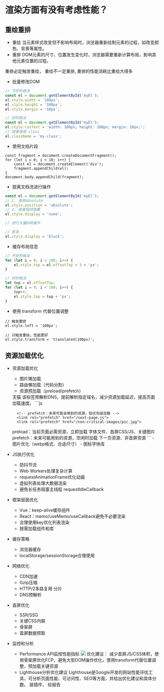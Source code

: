 # 渲染方面有没有考虑性能？

## 重绘重排

- 重绘
    当元素样式改变但不影响布局时，浏览器重新绘制元素的过程，如改变颜色、背景等属性。
- 重排
    DOM元素的尺寸、位置发生变化时，浏览器需要重新计算布局，影响其他元素位置的过程。

重排必定触发重绘， 重绘不一定重排, 重排的性能消耗比重绘大得多

- 批量修改DOM
```js
// 不好的做法
const el = document.getElementById('myEl');
el.style.width = '100px';
el.style.height = '100px';
el.style.margin = '10px';

// 好的做法
const el = document.getElementById('myEl');
el.style.cssText = 'width: 100px; height: 100px; margin: 10px;';
// 或者使用 class
el.className = 'my-class';
```
- 使用文档片段
```
const fragment = document.createDocumentFragment();
for (let i = 0; i < 10; i++) {
    const el = document.createElement('div');
    fragment.appendChild(el);
}
document.body.appendChild(fragment);
```
- 脱离文档流进行操作
```js
const el = document.getElementById('myEl');
// 1. 使用absolute
el.style.position = 'absolute';
// 2. 或者临时隐藏
el.style.display = 'none';

// 进行大量DOM操作

// 恢复
el.style.display = 'block';
```
- 缓存布局信息
```js
// 不好的做法
for (let i = 0; i < 100; i++) {
    el.style.top = el.offsetTop + 1 + 'px';
}

// 好的做法
let top = el.offsetTop;
for (let i = 0; i < 100; i++) {
    top++;
    el.style.top = top + 'px';
}
```
- 使用 transform 代替位置调整
```
// 触发重排
el.style.left = '100px';

// 只触发重绘，性能更好
el.style.transform = 'translateX(100px)';
```

## 资源加载优化
- 资源加载优化
    - 图片懒加载
    - 路由懒加载（代码分割）
    - 资源预加载（preload/prefetch）
    <link rel="dns-prefetch" href="//g.alicdn.com"/>  天猫
    该标签预解析DNS，提前解析指定域名，减少资源加载延迟，提高页面加载速度。
    ```js
    <head>
        <!-- preload：当前页面肯定会用到的资源，高优先级加载 -->
        <link rel="preload" href="/fonts/awesome.woff2" as="font" crossorigin>
        <link rel="preload" href="/critical.js" as="script">

        <!-- prefetch：未来可能会用到的资源，低优先级加载 -->
        <link rel="prefetch" href="/next-page.js">
        <link rel="prefetch" href="/non-critical-images/pic.jpg">
    </head>
    preload：当前页面必需资源，立即加载 字体文件、首屏CSS/JS、关键图片
    prefetch：未来可能用到的资源，空闲时加载 下一页资源、非首屏资源
    ```
    - 图片优化（webp格式、合适尺寸）
    - 图标字体库

- JS执行优化
    - 防抖节流
    - Web Workers处理复杂计算
    - requestAnimationFrame优化动画
    - 虚拟列表处理大数据渲染
    - 避免长任务阻塞主线程 requestIdleCallback

- 框架层面优化
    - Vue：keep-alive缓存组件
    - React：memo/useMemo/useCallback避免不必要渲染
    - 合理使用key优化列表渲染
    - 按需加载组件和库

- 缓存策略
    - 浏览器缓存
    - localStorage/sessionStorage合理使用

- 网络优化
    - CDN加速
    - Gzip压缩
    - HTTP/2多路复用 分片
    - DNS预解析

- 首屏优化
    - SSR/SSG
    - 关键CSS内联
    - 骨架屏
    - 首屏数据预取

- 监控和分析
    - Performance API监控性能指标
    ![](https://i-blog.csdnimg.cn/blog_migrate/89f58ddec5a910348a7992200a99b4d9.png)
    优化建议：
    减少首屏JS/CSS体积，使用骨架屏优化FCP，避免大型DOM操作优化，使用transform代替位置调整，预加载关键资源
    - Lighthouse分析优化建议
    Lighthouse是Google开发的网站性能评估工具，可分析页面性能、可访问性、SEO等方面，并给出优化建议和具体分数。
    装插件， 给报告

